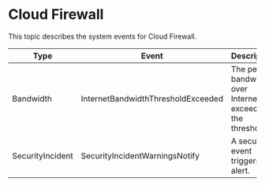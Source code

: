 # Cloud Firewall

This topic describes the system events for Cloud Firewall.

|Type|Event|Description|Status|Level|
|----|-----|-----------|------|-----|
|Bandwidth|InternetBandwidthThresholdExceeded|The peak bandwidth over Internet exceeds the threshold.|Exceeded|Warn|
|SecurityIncident|SecurityIncidentWarningsNotify|A security event triggers an alert.|Ongoing|Warn|

